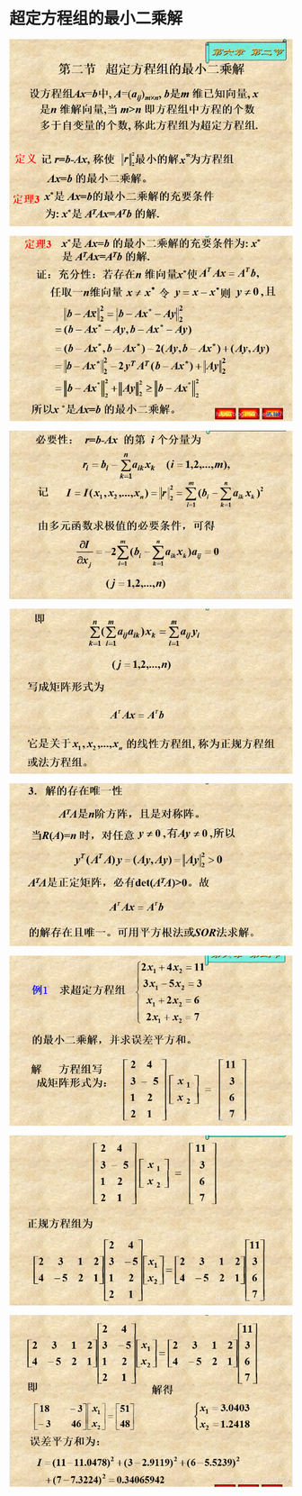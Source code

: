 # 超定方程组的最小二乘解

![](media/1.png)

![](media/2.png)

![](media/3.png)

![](media/4.png)

![](media/5.png)

![](media/6.png)

![](media/7.png)

![](media/8.png)

